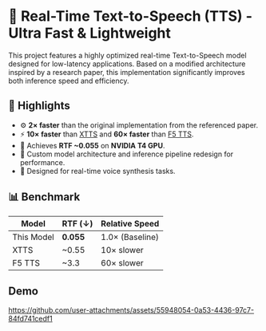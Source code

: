 # 🚀 Real-Time Text-to-Speech (TTS) - Ultra Fast & Lightweight

This project features a highly optimized real-time Text-to-Speech model designed for low-latency applications. Based on a modified architecture inspired by a research paper, this implementation significantly improves both inference speed and efficiency.
## 🌟 Highlights

- ⚙️ **2× faster** than the original implementation from the referenced paper.
- ⚡ **10× faster** than [XTTS](https://github.com/coqui-ai/TTS) and **60× faster** than [F5 TTS](https://github.com/bshall/flowtron).
- 🚀 Achieves **RTF ~0.055** on **NVIDIA T4 GPU**.
- 🧠 Custom model architecture and inference pipeline redesign for performance.
- 🧩 Designed for real-time voice synthesis tasks.

## 📊 Benchmark

| Model      | RTF (↓)     | Relative Speed |
|------------|-------------|----------------|
| This Model | **0.055**   | 1.0× (Baseline) |
| XTTS       | ~0.55       | 10× slower     |
| F5 TTS     | ~3.3        | 60× slower     |

## Demo
https://github.com/user-attachments/assets/55948054-0a53-4436-97c7-84fd741cedf1

